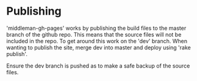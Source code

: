 # Publishing
'middleman-gh-pages' works by publishing the build files to the master branch of the github repo. This means that the source files will not be included in the repo. To get around this work on the 'dev' branch. When wanting to publish the site, merge dev into master and deploy using 'rake publish'.

Ensure the dev branch is pushed as to make a safe backup of the source files.